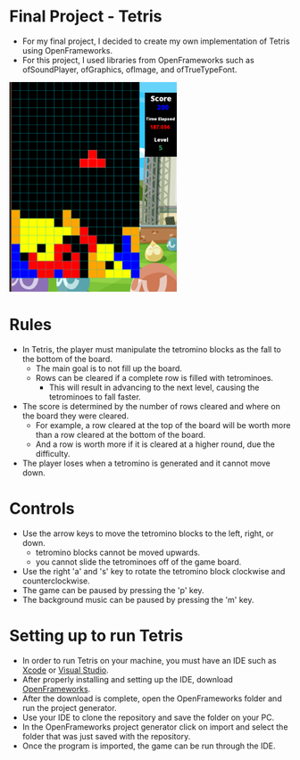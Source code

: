 # Final Project - Tetris

- For my final project, I decided to create my own implementation of Tetris using OpenFrameworks.
- For this project, I used libraries from OpenFrameworks such as ofSoundPlayer, ofGraphics, ofImage, and ofTrueTypeFont.
<img src = "ImageForReadme.png" width="300">

# Rules
- In Tetris, the player must manipulate the tetromino blocks as the fall to the bottom of the board. 
  - The main goal is to not fill up the board.
  - Rows can be cleared if a complete row is filled with tetrominoes. 
    - This will result in advancing to the next level, causing the tetrominoes to fall faster.
- The score is determined by the number of rows cleared and where on the board they were cleared. 
  - For example, a row cleared at the top of the board will be worth more than a row cleared at the bottom of the board.
  - And a row is worth more if it is cleared at a higher round, due the difficulty.
 - The player loses when a tetromino is generated and it cannot move down.

# Controls
- Use the arrow keys to move the tetromino blocks to the left, right, or down. 
  - tetromino blocks cannot be moved upwards.
  - you cannot slide the tetrominoes off of the game board.
- Use the right 'a' and 's' key to rotate the tetromino block clockwise and counterclockwise.
- The game can be paused by pressing the 'p' key. 
- The background music can be paused by pressing the 'm' key.

# Setting up to run Tetris
- In order to run Tetris on your machine, you must have an IDE such as [Xcode](https://developer.apple.com/xcode/)
 or [Visual Studio](https://visualstudio.microsoft.com/). 
- After properly installing and setting up the IDE, download [OpenFrameworks](https://openframeworks.cc/).
- After the download is complete, open the OpenFrameworks folder and run the project generator.
- Use your IDE to clone the repository and save the folder on your PC.
- In the OpenFrameworks project generator click on import and select the folder that was just saved with the repository. 
- Once the program is imported, the game can be run through the IDE. 


